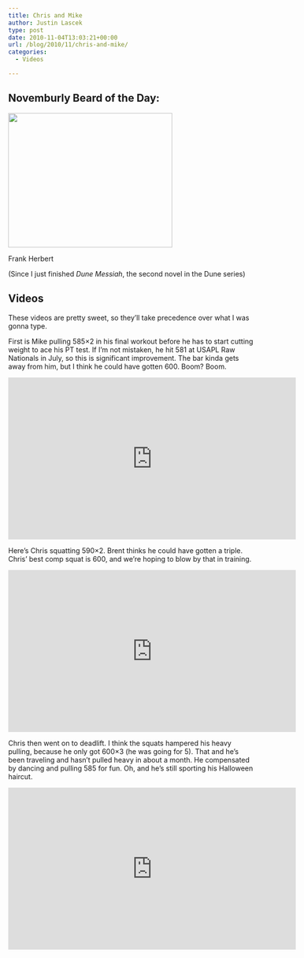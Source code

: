 ```yaml
---
title: Chris and Mike
author: Justin Lascek
type: post
date: 2010-11-04T13:03:21+00:00
url: /blog/2010/11/chris-and-mike/
categories:
  - Videos

---
```

## Novemburly Beard of the Day:

<div id="attachment_3130" style="width: 343px" class="wp-caption aligncenter">
  <a href="/2010/11/frank-herbert.jpg"><img aria-describedby="caption-attachment-3130" data-attachment-id="3130" data-permalink="/blog/2010/11/chris-and-mike/frank-herbert/" data-orig-file="/2010/11/frank-herbert.jpg" data-orig-size="333,273" data-comments-opened="1" data-image-meta="{&quot;aperture&quot;:&quot;0&quot;,&quot;credit&quot;:&quot;&quot;,&quot;camera&quot;:&quot;&quot;,&quot;caption&quot;:&quot;&quot;,&quot;created_timestamp&quot;:&quot;0&quot;,&quot;copyright&quot;:&quot;&quot;,&quot;focal_length&quot;:&quot;0&quot;,&quot;iso&quot;:&quot;0&quot;,&quot;shutter_speed&quot;:&quot;0&quot;,&quot;title&quot;:&quot;&quot;}" data-image-title="frank-herbert" data-image-description="" data-medium-file="/2010/11/frank-herbert.jpg" data-large-file="/2010/11/frank-herbert.jpg" src="/2010/11/frank-herbert.jpg" alt="" title="frank-herbert" width="333" height="273" class="size-full wp-image-3130" /></a>
  
  <p id="caption-attachment-3130" class="wp-caption-text">
    Frank Herbert
  </p>
</div>


  
(Since I just finished _Dune Messiah_, the second novel in the Dune series)
  


## Videos

These videos are pretty sweet, so they&#8217;ll take precedence over what I was gonna type.
  
First is Mike pulling 585&#215;2 in his final workout before he has to start cutting weight to ace his PT test. If I&#8217;m not mistaken, he hit 581 at USAPL Raw Nationals in July, so this is significant improvement. The bar kinda gets away from him, but I think he could have gotten 600. Boom? Boom.
  
<span class="embed-youtube" style="text-align:center; display: block;"><iframe class='youtube-player' type='text/html' width='584' height='329' src='https://www.youtube.com/embed/tOz9UrdL9OQ?version=3&#038;rel=1&#038;fs=1&#038;autohide=2&#038;showsearch=0&#038;showinfo=1&#038;iv_load_policy=1&#038;wmode=transparent' allowfullscreen='true' style='border:0;'></iframe></span>
  

  
Here&#8217;s Chris squatting 590&#215;2. Brent thinks he could have gotten a triple. Chris&#8217; best comp squat is 600, and we&#8217;re hoping to blow by that in training.
  
<span class="embed-youtube" style="text-align:center; display: block;"><iframe class='youtube-player' type='text/html' width='584' height='329' src='https://www.youtube.com/embed/oJpjy7B0P-E?version=3&#038;rel=1&#038;fs=1&#038;autohide=2&#038;showsearch=0&#038;showinfo=1&#038;iv_load_policy=1&#038;wmode=transparent' allowfullscreen='true' style='border:0;'></iframe></span>
  

  
Chris then went on to deadlift. I think the squats hampered his heavy pulling, because he only got 600&#215;3 (he was going for 5). That and he&#8217;s been traveling and hasn&#8217;t pulled heavy in about a month. He compensated by dancing and pulling 585 for fun. Oh, and he&#8217;s still sporting his Halloween haircut.
  
<span class="embed-youtube" style="text-align:center; display: block;"><iframe class='youtube-player' type='text/html' width='584' height='329' src='https://www.youtube.com/embed/mlXvFcqGJNQ?version=3&#038;rel=1&#038;fs=1&#038;autohide=2&#038;showsearch=0&#038;showinfo=1&#038;iv_load_policy=1&#038;wmode=transparent' allowfullscreen='true' style='border:0;'></iframe></span>
